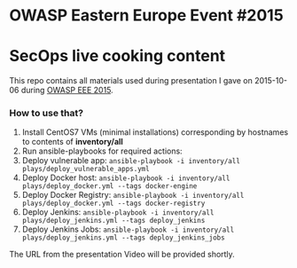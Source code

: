 # OWASP Eastern Europe Event #2015 #
# SecOps live cooking content #

This repo contains all materials used during presentation I gave on 2015-10-06 during 
[OWASP EEE 2015](http://owaspeee.appsec.xyz/).

### How to use that? ###

1. Install CentOS7 VMs (minimal installations) corresponding by hostnames to contents of **inventory/all**
1. Run ansible-playbooks for required actions:
  1. Deploy vulnerable app: ```ansible-playbook -i inventory/all plays/deploy_vulnerable_apps.yml```
  1. Deploy Docker host: ```ansible-playbook -i inventory/all plays/deploy_docker.yml --tags docker-engine```
  1. Deploy Docker Registry: ```ansible-playbook -i inventory/all plays/deploy_docker.yml --tags docker-registry```
  1. Deploy Jenkins: ```ansible-playbook -i inventory/all plays/deploy_jenkins.yml --tags deploy_jenkins```
  1. Deploy Jenkins Jobs: ```ansible-playbook -i inventory/all plays/deploy_jenkins.yml --tags deploy_jenkins_jobs```
  
The URL from the presentation Video will be provided shortly.